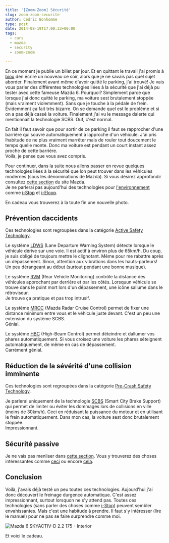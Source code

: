 ```yaml
---
title: '[Zoom-Zoom] Sécurité'
slug: zoom-zoom-securite
author: Cédric Bonhomme
type: post
date: 2014-08-19T17:00:33+00:00
tags:
  - cars
  - mazda
  - security
  - zoom-zoom

---
```

En ce moment je publie un billet par jour. Et en quittant le travail j'ai promis à [biou][1] den écrire un nouveau ce soir, alors que je ne savais pas quel sujet aborder. Finalement avant même d'avoir quitté le parking, j'ai trouvé! Je vais vous parler des différentes technologies liées à la sécurité que j'ai déjà pu tester avec cette fameuse Mazda 6. Pourquoi? Simplement parce que lorsque j'ai donc quitté le parking, ma voiture sest brutalement stoppée (mais vraiment violemment). Sans que je touche à la pédale de frein. Évidemment ça fait très bizarre. On se demande quel est le problème et si on a pas déjà cassé la voiture. Finalement j'ai vu le message dalerte qui mentionnait la technologie SCBS. Ouf, c'est normal.

En fait il faut savoir que pour sortir de ce parking il faut se rapprocher d'une barrière qui souvre automatiquement à lapproche d'un véhicule. J'ai pris lhabitude de ne plus vraiment marrêter mais de rouler tout doucement le temps quelle monte. Donc ma voiture est pendant un court instant assez proche de cette barrière.  
Voilà, je pense que vous avez compris.

Pour continuer, dans la suite nous allons passer en revue quelques technologies liées à la sécurité que lon peut trouver dans les véhicules modernes (sous les dénominations de Mazda). Si vous désirez approfondir consultez [cette section][2] du site Mazda.  
Je ne parlerai pas aujourd'hui des technologies pour [l'environnement][3] comme [i-Stop][4] et [i-Eloop][5].

En cadeau vous trouverez à la toute fin une nouvelle photo.

## Prévention daccidents

Ces technologies sont regroupées dans la catégorie [Active Safety Technology][6].

Le système [LDWS][7] (Lane Departure Warning System) détecte lorsque le véhicule dérive sur une voie. Il est actif à environ plus de 65km/h. Du coup, je suis obligé de toujours mettre le clignotant. Même pour me rabattre après un dépassement. Sinon, attention aux vibrations dans les hauts-parleurs!  
Un peu dérangeant au début (surtout pendant une bonne musique).

Le système [RVM][8] (Rear Vehicle Monitoring) contrôle la distance des véhicules approchant par derrière et par les côtés. Lorsquun véhicule se trouve dans le point mort lors d'un dépassement, une icône sallume dans le rétroviseur.  
Je trouve ça pratique et pas trop intrusif.

Le système [MRCC][9] (Mazda Radar Cruise Control) permet de fixer une distance minimum entre vous et le véhicule juste devant. C'est un peu une extension du système SCBS.  
Génial.

Le système [HBC][10] (High-Beam Control) permet déteindre et dallumer vos phares automatiquement. Si vous croisez une voiture les phares séteignent automatiquement, de même en cas de dépassement.  
Carrément génial.

## Réduction de la sévérité d'une collision imminente

Ces technologies sont regroupées dans la catégorie [Pre-Crash Safety Technology][11].

Je parlerai uniquement de la technologie [SCBS][12] (Smart City Brake Support) qui permet de limiter ou éviter les dommages lors de collisions en ville (moins de 30km/h). Ceci en réduisant la puissance du moteur et en utilisant le frein automatiquement. Dans mon cas, la voiture sest donc brutalement stoppée.  
Impressionnant.

## Sécurité passive

Je ne vais pas menliser dans [cette section][13]. Vous y trouverez des choses intéressantes comme [ceci][14] ou encore [cela][15].

## Conclusion

Voilà, j'avais déjà testé un peu toutes ces technologies. Aujourd'hui j'ai donc découvert le freinage durgence automatique. C'est assez impressionnant, surtout lorsquon ne s'y attend pas. Toutes ces technologies (sans parler des choses comme [i-Stop][4]) peuvent sembler envahissantes. Mais c'est une habitude à prendre. Il faut s'y intéresser (lire le manuel) pour ne pas se faire surprendre comme moi.

![Mazda 6 SKYACTIV-D 2.2 175 - Interior](/images/blog/2014/08/20140802T084107.jpg)

Et voici le cadeau.

 [1]: https://www.vanschklift.com
 [2]: https://www.mazda.com/technology/safety/
 [3]: https://www.mazda.com/technology/env/
 [4]: https://www.mazda.com/technology/env/i-stop/
 [5]: https://www.mazda.com/technology/env/i-eloop/
 [6]: https://www.mazda.com/technology/safety/active_safety/
 [7]: https://www.mazda.com/technology/safety/active_safety/ldws.html
 [8]: https://www.mazda.com/technology/safety/active_safety/rvm.html
 [9]: https://www.mazda.com/technology/safety/active_safety/mrcc.html
 [10]: https://www.mazda.com/technology/safety/active_safety/hbc.html
 [11]: https://www.mazda.com/technology/safety/precrash_safety/
 [12]: https://www.mazda.com/technology/safety/precrash_safety/scbs.html
 [13]: https://www.mazda.com/technology/safety/passive_safety/
 [14]: https://www.mazda.com/technology/safety/passive_safety/bonnet_bumper.html
 [15]: https://www.mazda.com/technology/safety/passive_safety/brakepedal.html
